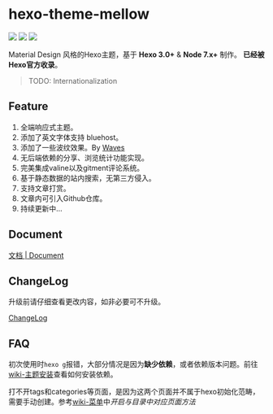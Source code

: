 hexo-theme-mellow
=================
[![](https://img.shields.io/badge/release-v1.4.4-blue.svg?style=flat-square)](https://github.com/codefine/hexo-theme-mellow/releases)
[![](https://img.shields.io/badge/document-CN-green.svg?style=flat-square)](https://github.com/codefine/hexo-theme-mellow/wiki)
[![](https://img.shields.io/badge/preview-Michael.Lu's%20blog-ff69b4.svg?style=flat-square)](https://blog.lujingtao.com)



Material Design 风格的Hexo主题，基于 **Hexo 3.0+** & **Node 7.x+** 制作。 **已经被Hexo官方收录**。

> TODO: Internationalization

## Feature

1. 全端响应式主题。
2. 添加了英文字体支持 bluehost。
3. 添加了一些波纹效果。By [Waves](https://github.com/fians/Waves)
4. 无后端依赖的分享、浏览统计功能实现。
5. 完美集成valine以及gitment评论系统。
6. 基于静态数据的站内搜索，无第三方侵入。
7. 支持文章打赏。
8. 文章内可引入Github仓库。
9. 持续更新中... 

## Document

[文档 | Document](https://github.com/codefine/hexo-theme-mellow/wiki)

## ChangeLog

升级前请仔细查看更改内容，如非必要可不升级。

[ChangeLog](https://github.com/codefine/hexo-theme-mellow/releases)

## FAQ

初次使用时`hexo g`报错，大部分情况是因为**缺少依赖**，或者依赖版本问题。前往[wiki-主题安装](https://github.com/codefine/hexo-theme-mellow/wiki/1.-%E4%B8%BB%E9%A2%98%E5%AE%89%E8%A3%85)查看如何安装依赖。

打不开tags和categories等页面，是因为这两个页面并不属于hexo初始化范畴，需要手动创建。参考[wiki-菜单](https://github.com/codefine/hexo-theme-mellow/wiki/2.-%E4%B8%BB%E9%A2%98%E5%B8%B8%E8%A7%84%E9%85%8D%E7%BD%AE#%E8%8F%9C%E5%8D%95)中*开启与目录中对应页面方法*


